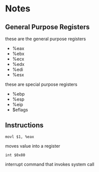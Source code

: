 # Notes

## General Purpose Registers 
these are the general purpose registers
- %eax
- %ebx
- %ecx
- %edx
- %edi
- %esx

these are special purpose registers 
- %ebp
- %esp
- %eip
- $eflags

## Instructions 
~~~
movl $1, %eax
~~~

moves value into a register 

~~~
int $0x80
~~~

interrupt command that invokes system call
